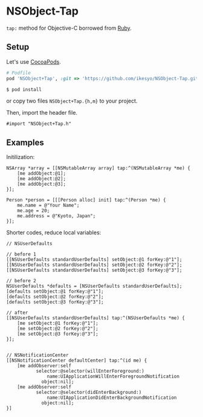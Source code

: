 NSObject-Tap
============

`tap:` method for Objective-C borrowed from [Ruby](http://ruby-doc.org/core-2.0/Object.html#method-i-tap).

## Setup

Let's use [CocoaPods](http://cocoapods.org/).

```ruby
# Podfile
pod 'NSObject+Tap', :git => 'https://github.com/ikesyo/NSObject-Tap.git'
```

```sh
$ pod install
```

or copy two files `NSObject+Tap.{h,m}` to your project.

Then, import the header file.

```objc
#import "NSObject+Tap.h"
```

## Examples

Initilization:

```objc
NSArray *array = [[NSMutableArray array] tap:^(NSMutableArray *me) {
    [me addObject:@1];
    [me addObject:@2];
    [me addObject:@3];
}];
```

```objc
Person *person = [[[Person alloc] init] tap:^(Person *me) {
    me.name = @"Your Name";
    me.age = 20;
    me.address = @"Kyoto, Japan";
}];
```

Shorter codes, reduce local variables:

```objc
// NSUserDefaults

// before 1
[[NSUserDefaults standardUserDefaults] setObject:@1 forKey:@"1"];
[[NSUserDefaults standardUserDefaults] setObject:@2 forKey:@"2"];
[[NSUserDefaults standardUserDefaults] setObject:@3 forKey:@"3"];

// before 2
NSUserDefaults *defaults = [NSUserDefaults standardUserDefaults];
[defaults setObject:@1 forKey:@"1"];
[defaults setObject:@2 forKey:@"2"];
[defaults setObject:@3 forKey:@"3"];

// after
[[NSUserDefaults standardUserDefaults] tap:^(NSUserDefaults *me) {
    [me setObject:@1 forKey:@"1"];
    [me setObject:@2 forKey:@"2"];
    [me setObject:@3 forKey:@"3"];
}];


// NSNotificationCenter
[[NSNotificationCenter defaultCenter] tap:^(id me) {
    [me addObserver:self
           selector:@selector(willEnterForeground:)
               name:UIApplicationWillEnterForegroundNotification
             object:nil];
    [me addObserver:self
           selector:@selector(didEnterBackground:)
               name:UIApplicationDidEnterBackgroundNotification
             object:nil];
}]
```
